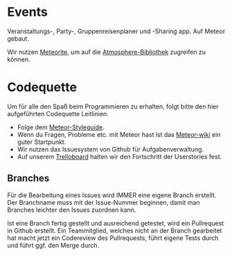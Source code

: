 Events
======

Veranstaltungs-, Party-, Gruppenreisenplaner und -Sharing app. Auf Meteor gebaut.

Wir nutzen [Meteorite](https://github.com/oortcloud/meteorite), um auf die [Atmosphere-Bibliothek](https://atmosphere.meteor.com/) zugreifen zu können.

Codequette
==========

Um für alle den Spaß beim Programmieren zu erhalten, folgt bitte den hier aufgeführten Codequette Leitlinien.

* Folge dem [Meteor-Styleguide](https://github.com/meteor/meteor/wiki/Meteor-Style-Guide).
* Wenn du Fragen, Probleme etc. mit Meteor hast ist das [Meteor-wiki](https://github.com/meteor/meteor/wiki) ein guter Startpunkt.
* Wir nutzen das Issuesystem von Github für Aufgabenverwaltung.
* Auf unserem [Trelloboard](https://trello.com/board/mme2-events-planner/5158be2e1560fa246500382e) halten wir den Fortschritt der Userstories fest.

Branches
--------

Für die Bearbeitung eines Issues wird IMMER eine eigene Branch erstellt. Der Branchname muss mit der Issue-Nummer beginnen, damit man Branches leichter den Issues zuordnen kann.

Ist eine Branch fertig gestellt und ausreichend getestet, wird ein Pullrequest in Github erstellt. Ein Teammitglied, welches nicht an der Branch gearbeitet hat macht jetzt ein Codereview des Pullrequests, führt eigene Tests durch und führt ggf. den Merge durch.

